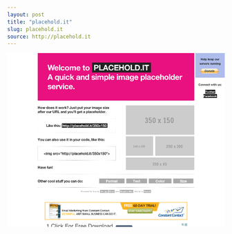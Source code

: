 ```yaml
---
layout: post
title: "placehold.it"
slug: placehold.it
source: http://placehold.it
---
```


<img src="/screenshots/placeholdit.png">
